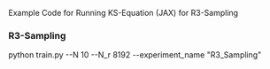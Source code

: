 Example Code for Running KS-Equation (JAX) for R3-Sampling

### R3-Sampling
python train.py --N 10 --N_r 8192 --experiment_name "R3_Sampling"